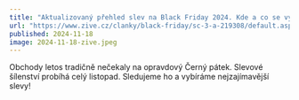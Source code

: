 ```yaml
---
title: "Aktualizovaný přehled slev na Black Friday 2024. Kde a co se vyplatí nakoupit?"
url: "https://www.zive.cz/clanky/black-friday/sc-3-a-219308/default.aspx"
published: 2024-11-18
image: 2024-11-18-zive.jpeg
---
```


Obchody letos tradičně nečekaly na opravdový Černý pátek. Slevové šílenství probíhá celý listopad. Sledujeme ho a vybíráme nejzajímavější slevy!
